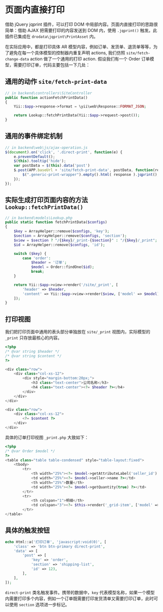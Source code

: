 # 页面内直接打印

借助 jQuery jqprint 插件，可以打印 DOM 中局部内容。页面内直接打印的思路很简单：借助 AJAX 把需要打印的内容发送到 DOM 内，使用 `.jqprint()` 触发。此插件已集成在 `drodata\jqprint\PrintAsset` 内。

在实际应用中，都是打印具体 AR 模型内容，例如订单、发货单、退货单等等，为了避免在每一个具体模型的控制器内重复声明 actions, 我们仿照 `site/fetch-change-data` action 做了一个通用的打印 action. 假设我们有一个 Order 订单模型，需要打印订单，代码主要包括一下几处：

## 通用的动作 `site/fetch-print-data`

```php
// in backend\controllers\SiteController
public function actionFetchPrintData()
{
    Yii::$app->response->format = \yii\web\Response::FORMAT_JSON;

    return Lookup::fetchPrintData(Yii::$app->request->post());
}
```

## 通用的事件绑定机制

```js
// in backend\web\js/ajax-operation.js
$(document).on('click', '.direct-print', function(e) {
	e.preventDefault();
    $(this).tooltip('hide');
    var postData = $(this).data('post')
	$.post(APP.baseUrl + 'site/fetch-print-data', postData, function(response) {
		$(".generic-print-wrapper").empty().html( response ).jqprint();
	}); 
}); 
```

## 实际生成打印页面内容的方法 `Lookup::fetchPrintData()`

```php
// in backend\models\Lookup.php
public static function fetchPrintData($configs)
{
    $key = ArrayHelper::remove($configs, 'key');
    $section = ArrayHelper::remove($configs, 'section');
    $view = $section ? "/{$key}/_print-{$section}" : "/{$key}/_print";
    $id = ArrayHelper::remove($configs, 'id');

    switch ($key) {
        case 'order':
            $header = '订单';
            $model = Order::findOne($id);
            break;
    }

    return Yii::$app->view->render('/site/_print', [
        'header' => $header,
        'content' => Yii::$app->view->render($view, ['model' => $model]),
    ]);
}
```

## 打印视图

我们把打印页面中通用的表头部分单独放在 `site/_print` 视图内，实际模型的 `_print` 只存放最核心的内容。

```php
<?php
/* @var string $header */
/* @var string $content */
?>

<div class="row">
    <div class="col-xs-12">
        <div style="margin-bottom:20px;">
            <h3 class="text-center">公司名称</h3>
            <h4 class="text-center"><?= $header ?></h4>
        </div>
    </div>
</div>

<div class="row">
    <div class="col-xs-12">
        <?= $content ?>
    </div>
</div>
```

具体的订单打印视图 `_print.php` 大致如下：

```php
<?php
/* @var Order $model */
?>
<table class="table table-condensed" style="table-layout:fixed">
    <tbody>
        <tr>
            <th width="25%"><?= $model->getAttributeLabel('seller_id') ?></th>
            <td width="25%"><?= $model->seller->name ?></td>
            <th width="25%">数量</th>
            <td width="25%"><?= $model->getQuantity(true) ?></td>
        </tr>
        <tr>
            <th colspan="1">明细</th>
            <td colspan="3"><?= $this->render('_grid-item', ['model' => $model]) ?></td>
        </tr>
</table>
```

## 具体的触发按钮

```php
echo Html::a('打印订单', 'javascript:void(0)', [
    'class' => 'btn btn-primary direct-print',
    'data' => [
        'post' => [
            'key' => 'order',
            'section' => 'shipping-list',
            'id' => 123,
        ],
    ],
]);
```
`direct-print` 类名触发事件。携带的数据中，`key` 代表模型名称，如果一个模型内需要打印多个内容，例如一个订单既需要打印发货清单又需要打印订单，此时可以使用 `section` 选项进一步标记。
